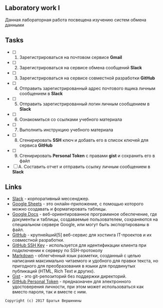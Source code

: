 ## Laboratory work I

Данная лабораторная работа посвещена изучению систем обмена данными

## Tasks

- [ ] 1. Зарегистрироваться на почтовом сервисе **Gmail**
- [ ] 2. Зарегистрироваться на сервисе обмена сообщений **Slack**
- [ ] 3. Зарегистрироваться на сервисе совместной разработки **GitHub**
- [ ] 4. Отправить зарегистрированный адрес почтового ящика личным сообщением в **Slack**
- [ ] 5. Отправить зарегистрированный логин личным сообщением в **Slack**
- [ ] 6. Ознакомиться со ссылками учебного материала
- [ ] 7. Выполнить инструкцию учебного материала
- [ ] 8. Сгенирировать **SSH** ключ и добавть его в список ключей для сервиса **GitHub**
- [ ] 9. Сгенирировать **Personal Token** с правами **gist** и сохранить его в файл
- [ ] A. Составить отчет и отправить ссылку личным сообщением в **Slack**

## Links

- [Slack](https://slack.com) - корпоративный мессенджер. 
- [Google Sheets](https://www.google.ru/intl/ru/sheets/about/) -  это онлайн-приложение, с помощью которого можно создавать и форматировать таблицы.
- [Google Docs](https://www.google.ru/intl/ru/docs/about/) - веб-ориентированное программное обеспечение, где документы и таблицы, создаваемые пользователем, сохраняются на специальном сервере Google, или могут быть экспортированы в файл.
- [GitHub](https://github.com) - крупнейший[5] веб-сервис для хостинга IT-проектов и их совместной разработки. 
- [GitHub SSH Key](https://help.github.com/articles/generating-a-new-ssh-key-and-adding-it-to-the-ssh-agent/) - используется для идентификации клиента при подключении к серверу по SSH-протоколу
- [Markdown](https://stackedit.io) -  облегчённый язык разметки, созданный с целью написания максимально читаемого и удобного для правки текста, но пригодного для преобразования в языки для продвинутых публикаций (HTML, Rich Text и других).
- [Gist](https://gist.github.com) -  это git-репозиторий без поддержки директорий.
- [GitHub Personal Token](https://github.com/settings/tokens/new) - предназначен для электронного удостоверения личности, при этом может использоваться как вместо пароля, так и вместе с ним.


```
Copyright (c) 2017 Братья Вершинины
```
